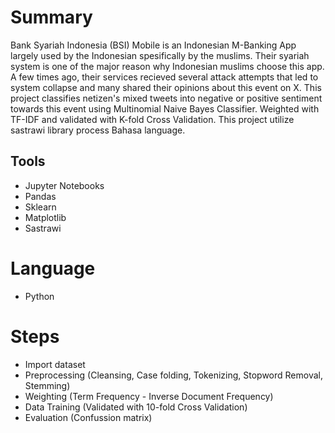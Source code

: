 # Summary
Bank Syariah Indonesia (BSI) Mobile is an Indonesian M-Banking App largely used by the Indonesian spesifically by the muslims.
Their syariah system is one of the major reason why Indonesian muslims choose this app. A few times ago, their services recieved several attack attempts that led
to system collapse and many shared their opinions about this event on X. This project classifies netizen's mixed tweets into negative or positive
sentiment towards this event using Multinomial Naive Bayes Classifier.
Weighted with TF-IDF and validated with K-fold Cross Validation. This project utilize sastrawi library process Bahasa language.

## Tools
- Jupyter Notebooks
- Pandas
- Sklearn
- Matplotlib
- Sastrawi

# Language
- Python

# Steps
- Import dataset
- Preprocessing (Cleansing, Case folding, Tokenizing, Stopword Removal, Stemming)
- Weighting (Term Frequency - Inverse Document Frequency)
- Data Training (Validated with 10-fold Cross Validation)
- Evaluation (Confussion matrix)
